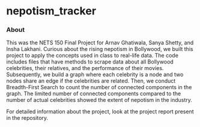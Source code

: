 # nepotism_tracker
### About
This was the NETS 150 Final Project for Arnav Ghatiwala, Sanya Shetty, and Insha Lakhani. Curious about the rising nepotism in Bollywood,
we built this project to apply the concepts used in class to real-life data. The code includes files that have methods to scrape data about
all Bollywood celebrities, their relatives, and the performance of their movies. Subsequently, we build a graph where each celebrity is a node
and two nodes share an edge if the celebrities are related. Then, we conduct Breadth-First Search to count the number of connected components
in the graph. The limited number of connected components compared to the number of actual celebrities showed the extent of nepotism in the
industry.

For detailed information about the project, look at the project report present in the repository.
